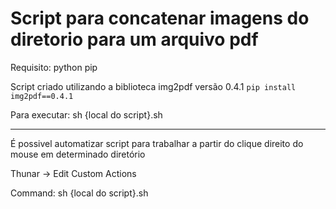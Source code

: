 # Script para concatenar imagens do diretorio para um arquivo pdf

Requisito: python pip

Script criado utilizando a biblioteca img2pdf versão 0.4.1
`pip install img2pdf==0.4.1`

Para executar: sh {local do script}.sh

---

É possivel automatizar script para trabalhar a partir do clique direito do mouse em determinado diretório

Thunar -> Edit Custom Actions

Command: sh {local do script}.sh
